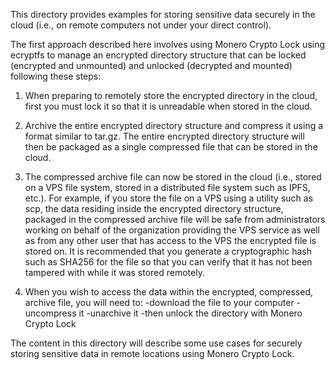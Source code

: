 This directory provides examples for storing sensitive data securely in the cloud
(i.e., on remote computers not under your direct control).

The first approach described here involves using Monero Crypto Lock using ecryptfs to manage an encrypted directory structure that can be locked (encrypted and unmounted) and unlocked (decrypted and mounted) following these steps:

1. When preparing to remotely store the encrypted directory in the cloud, first you must lock it so that it is unreadable when stored in the cloud.

2. Archive the entire encrypted directory structure and compress it using a format similar to tar.gz. The entire encrypted directory structure will then be packaged as a single compressed file that can be stored in the cloud.

3. The compressed archive file can now be stored in the cloud (i.e., stored on a VPS file system, stored in a distributed file system such as IPFS, etc.). For example, if you store the file on a VPS using a utility such as scp, the data residing inside the encrypted directory structure, packaged in the compressed archive file will be safe from administrators working on behalf of the organization providing the VPS service as well as from any other user that has access to the VPS the encrypted file is stored on. It is recommended that you generate a cryptographic hash such as SHA256 for the file so that you can verify that it has not been tampered with while it was stored remotely. 

4. When you wish to access the data within the encrypted, compressed, archive file, you will need to:
-download the file to your computer
-uncompress it
-unarchive it
-then unlock the directory with Monero Crypto Lock

The content in this directory will describe some use cases for securely storing sensitive data in remote locations using Monero Crypto Lock.
